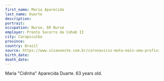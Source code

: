 ```yaml
---
first_name: Maria Aparecida
last_name: Duarte
description: 
portrait: 
occupation: Nurse, ER Nurse
employer: Pronto Socorro da Cohab II
city: Carapicuíba
province: 
country: Brazil
source: https://www.visaooeste.com.br/coronavirus-mata-mais-uma-profissional-de-enfermagem-em-carapicuiba/
birth_date: 
death_date: 
---
```


Maria "Cidinha" Aparecida Duarte. 63 years old.
